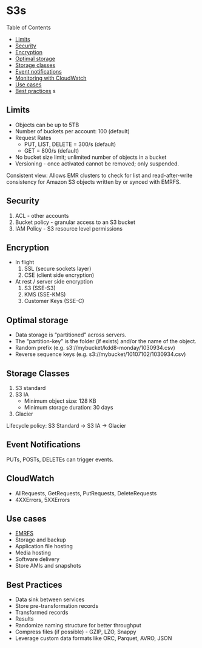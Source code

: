 # S3s

Table of Contents
- [Limits](#limits)
- [Security](#security)
- [Encryption](#encryption)
- [Optimal storage](#optimal-storage)
- [Storage classes](#storage-classes)
- [Event notifications](#event-notifications)
- [Monitoring with CloudWatch](#cloudwatch)
- [Use cases](#use-cases)
- [Best practices](#best-practices)
s

## Limits
- Objects can be up to 5TB
- Number of buckets per account: 100  (default)
- Request Rates
    - PUT, LIST, DELETE = 300/s  (default)
    - GET = 800/s  (default)
- No bucket size limit; unlimited number of objects in a bucket
- Versioning - once activated cannot be removed; only suspended.

Consistent view: Allows EMR clusters to check for list and read-after-write consistency for Amazon S3 objects written by or synced with EMRFS.

## Security
1. ACL - other accounts
2. Bucket policy - granular access to an S3 bucket
3. IAM Policy - S3 resource level permissions

## Encryption
- In flight
    1. SSL (secure sockets layer)
    2. CSE (client side encryption)
- At rest / server side encryption
    1. S3 (SSE-S3)
    1. KMS (SSE-KMS)
    1. Customer Keys (SSE-C)

## Optimal storage
- Data storage is “partitioned” across servers.
- The “partition-key” is the folder (if exists) and/or the name of the object.
- Random prefix (e.g. s3://mybucket/kdd8-monday/1030934.csv)
- Reverse sequence keys (e.g. s3://mybucket/10107102/1030934.csv)

## Storage Classes
1. S3 standard
2. S3 IA
    - Minimum object size: 128 KB
    - Minimum storage duration: 30 days
3. Glacier

Lifecycle policy: S3 Standard -> S3 IA -> Glacier

## Event Notifications
PUTs, POSTs, DELETEs can trigger events.

## CloudWatch
- AllRequests, GetRequests, PutRequests, DeleteRequests
- 4XXErrors, 5XXErrors

## Use cases
- [EMRFS](https://docs.aws.amazon.com/emr/latest/ManagementGuide/emr-fs.html)
- Storage and backup
- Application file hosting
- Media hosting
- Software delivery
- Store AMIs and snapshots

## Best Practices
- Data sink between services
- Store pre-transformation records
- Transformed records
- Results
- Randomize naming structure for better throughput
- Compress files (if possible) - GZIP, LZO, Snappy
- Leverage custom data formats like ORC, Parquet, AVRO, JSON
